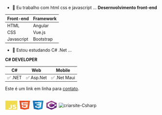 
- 🔭 Eu trabalho com html css e javascript ...
**Desernvolvimento front-end**

| Front-end    | Framework       |
| ------------ | --------------- |
| HTML         | Angular         |
| CSS          | Vue.js          |
| Javascript   | Bootstrap       |

- 🌱 Estou estudando C# .Net ...

**C# DEVELOPER**

| C#            | Web          | Mobile        |
|:-------------:|:-----------: | :------------:|
| ✅ .NET       | ✅ Asp.Net  | ✅ .Net Maui  |

 

Este é um link em linha para [contato](https://www.linkedin.com/in/criarsite/./).

<div style="display: inline_block"><br>
  <img align="center" alt="criarsite" height="30" width="40" src="https://raw.githubusercontent.com/devicons/devicon/master/icons/javascript/javascript-plain.svg">
  <img align="center" alt="criarsite-HTML" height="30" width="40" src="https://raw.githubusercontent.com/devicons/devicon/master/icons/html5/html5-original.svg">
  <img align="center" alt="criarsite-CSS" height="30" width="40" src="https://raw.githubusercontent.com/devicons/devicon/master/icons/css3/css3-original.svg">
   <img align="center" alt="criarsite-Csharp" height="30" width="40" src="https://raw.githubusercontent.com/devicons/devicon/master/icons/csharp/csharp-original.svg">
    <img align="center" alt="criarsite-Csharp" height="30" width="40" src="https://avatars.githubusercontent.com/u/9141961">
 </div>
 
